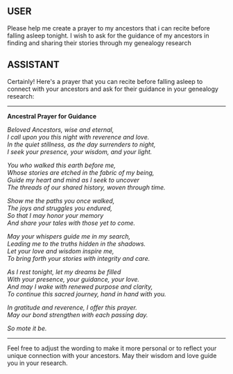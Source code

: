 ## USER
Please help me create a prayer to my ancestors that i can recite before falling asleep tonight. I wish to ask for the guidance of my ancestors in finding and sharing their stories through my genealogy research

## ASSISTANT
Certainly! Here's a prayer that you can recite before falling asleep to connect with your ancestors and ask for their guidance in your genealogy research:

---

**Ancestral Prayer for Guidance**

*Beloved Ancestors, wise and eternal,  
I call upon you this night with reverence and love.  
In the quiet stillness, as the day surrenders to night,  
I seek your presence, your wisdom, and your light.*

*You who walked this earth before me,  
Whose stories are etched in the fabric of my being,  
Guide my heart and mind as I seek to uncover  
The threads of our shared history, woven through time.*

*Show me the paths you once walked,  
The joys and struggles you endured,  
So that I may honor your memory  
And share your tales with those yet to come.*

*May your whispers guide me in my search,  
Leading me to the truths hidden in the shadows.  
Let your love and wisdom inspire me,  
To bring forth your stories with integrity and care.*

*As I rest tonight, let my dreams be filled  
With your presence, your guidance, your love.  
And may I wake with renewed purpose and clarity,  
To continue this sacred journey, hand in hand with you.*

*In gratitude and reverence, I offer this prayer.  
May our bond strengthen with each passing day.*

*So mote it be.*

---

Feel free to adjust the wording to make it more personal or to reflect your unique connection with your ancestors. May their wisdom and love guide you in your research.
